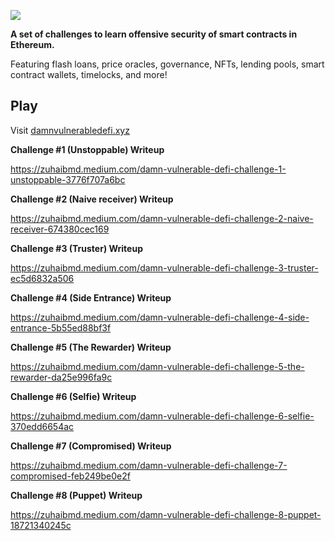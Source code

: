 ![](cover.png)

**A set of challenges to learn offensive security of smart contracts in Ethereum.**

Featuring flash loans, price oracles, governance, NFTs, lending pools, smart contract wallets, timelocks, and more!

## Play

Visit [damnvulnerabledefi.xyz](https://damnvulnerabledefi.xyz)

**Challenge #1 (Unstoppable) Writeup**

https://zuhaibmd.medium.com/damn-vulnerable-defi-challenge-1-unstoppable-3776f707a6bc

**Challenge #2 (Naive receiver) Writeup**

https://zuhaibmd.medium.com/damn-vulnerable-defi-challenge-2-naive-receiver-674380cec169

**Challenge #3 (Truster) Writeup**

https://zuhaibmd.medium.com/damn-vulnerable-defi-challenge-3-truster-ec5d6832a506

**Challenge #4 (Side Entrance) Writeup**

https://zuhaibmd.medium.com/damn-vulnerable-defi-challenge-4-side-entrance-5b55ed88bf3f

**Challenge #5 (The Rewarder) Writeup**

https://zuhaibmd.medium.com/damn-vulnerable-defi-challenge-5-the-rewarder-da25e996fa9c

**Challenge #6 (Selfie) Writeup**

https://zuhaibmd.medium.com/damn-vulnerable-defi-challenge-6-selfie-370edd6654ac

**Challenge #7 (Compromised) Writeup**

https://zuhaibmd.medium.com/damn-vulnerable-defi-challenge-7-compromised-feb249be0e2f

**Challenge #8 (Puppet) Writeup**

https://zuhaibmd.medium.com/damn-vulnerable-defi-challenge-8-puppet-18721340245c
